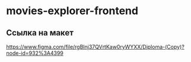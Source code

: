 # movies-explorer-frontend


## Ссылка на макет
https://www.figma.com/file/rgBlnj37QVrtKaw0ryWYXX/Diploma-(Copy)?node-id=932%3A4399